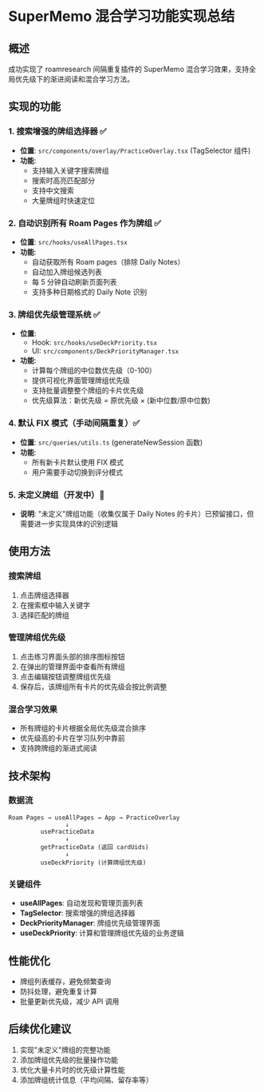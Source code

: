 # SuperMemo 混合学习功能实现总结

## 概述
成功实现了 roamresearch 间隔重复插件的 SuperMemo 混合学习效果，支持全局优先级下的渐进阅读和混合学习方法。

## 实现的功能

### 1. 搜索增强的牌组选择器 ✅
- **位置**: `src/components/overlay/PracticeOverlay.tsx` (TagSelector 组件)
- **功能**: 
  - 支持输入关键字搜索牌组
  - 搜索时高亮匹配部分
  - 支持中文搜索
  - 大量牌组时快速定位

### 2. 自动识别所有 Roam Pages 作为牌组 ✅
- **位置**: `src/hooks/useAllPages.tsx`
- **功能**:
  - 自动获取所有 Roam pages（排除 Daily Notes）
  - 自动加入牌组候选列表
  - 每 5 分钟自动刷新页面列表
  - 支持多种日期格式的 Daily Note 识别

### 3. 牌组优先级管理系统 ✅
- **位置**: 
  - Hook: `src/hooks/useDeckPriority.tsx`
  - UI: `src/components/DeckPriorityManager.tsx`
- **功能**:
  - 计算每个牌组的中位数优先级（0-100）
  - 提供可视化界面管理牌组优先级
  - 支持批量调整整个牌组的卡片优先级
  - 优先级算法：新优先级 = 原优先级 × (新中位数/原中位数)

### 4. 默认 FIX 模式（手动间隔重复）✅
- **位置**: `src/queries/utils.ts` (generateNewSession 函数)
- **功能**:
  - 所有新卡片默认使用 FIX 模式
  - 用户需要手动切换到评分模式

### 5. 未定义牌组（开发中）🚧
- **说明**: "未定义"牌组功能（收集仅属于 Daily Notes 的卡片）已预留接口，但需要进一步实现具体的识别逻辑

## 使用方法

### 搜索牌组
1. 点击牌组选择器
2. 在搜索框中输入关键字
3. 选择匹配的牌组

### 管理牌组优先级
1. 点击练习界面头部的排序图标按钮
2. 在弹出的管理界面中查看所有牌组
3. 点击编辑按钮调整牌组优先级
4. 保存后，该牌组所有卡片的优先级会按比例调整

### 混合学习效果
- 所有牌组的卡片根据全局优先级混合排序
- 优先级高的卡片在学习队列中靠前
- 支持跨牌组的渐进式阅读

## 技术架构

### 数据流
```
Roam Pages → useAllPages → App → PracticeOverlay
                ↓
         usePracticeData
                ↓
         getPracticeData (返回 cardUids)
                ↓
         useDeckPriority (计算牌组优先级)
```

### 关键组件
- **useAllPages**: 自动发现和管理页面列表
- **TagSelector**: 搜索增强的牌组选择器
- **DeckPriorityManager**: 牌组优先级管理界面
- **useDeckPriority**: 计算和管理牌组优先级的业务逻辑

## 性能优化
- 牌组列表缓存，避免频繁查询
- 防抖处理，避免重复计算
- 批量更新优先级，减少 API 调用

## 后续优化建议
1. 实现"未定义"牌组的完整功能
2. 添加牌组优先级的批量操作功能
3. 优化大量卡片时的优先级计算性能
4. 添加牌组统计信息（平均间隔、留存率等） 